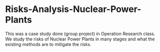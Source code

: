 # Risks-Analysis-Nuclear-Power-Plants
This was a case study done (group project) in Operation Research class. We study the risks of Nuclear Power Plants in many stages and what the existing methods are to mitigate the risks.
